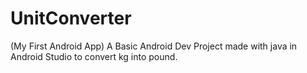# UnitConverter
(My First Android App)
A Basic Android Dev Project made with java in Android Studio to convert kg into pound.

